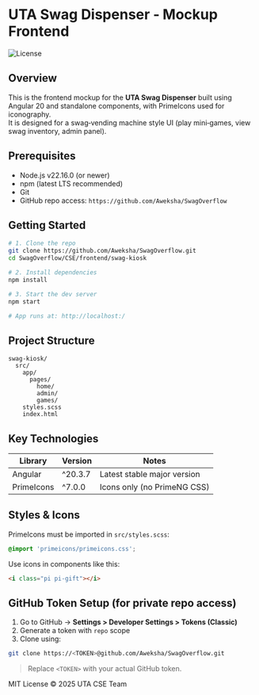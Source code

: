 # UTA Swag Dispenser ‑ Mockup Frontend

![License](https://img.shields.io/badge/license-MIT-blue.svg)

## Overview
This is the frontend mockup for the **UTA Swag Dispenser** built using Angular 20 and standalone components, with PrimeIcons used for iconography.  
It is designed for a swag‑vending machine style UI (play mini‑games, view swag inventory, admin panel).

## Prerequisites
- Node.js v22.16.0 (or newer)
- npm (latest LTS recommended)
- Git
- GitHub repo access: `https://github.com/Aweksha/SwagOverflow`

## Getting Started

```bash
# 1. Clone the repo
git clone https://github.com/Aweksha/SwagOverflow.git
cd SwagOverflow/CSE/frontend/swag-kiosk

# 2. Install dependencies
npm install

# 3. Start the dev server
npm start

# App runs at: http://localhost:/
```

## Project Structure

```
swag-kiosk/
  src/
    app/
      pages/
        home/
        admin/
        games/
    styles.scss
    index.html
```

## Key Technologies

| Library     | Version   | Notes                        |
|-------------|-----------|------------------------------|
| Angular     | ^20.3.7   | Latest stable major version  |
| PrimeIcons  | ^7.0.0    | Icons only (no PrimeNG CSS) |

## Styles & Icons

PrimeIcons must be imported in `src/styles.scss`:

```scss
@import 'primeicons/primeicons.css';
```

Use icons in components like this:

```html
<i class="pi pi-gift"></i>
```

## GitHub Token Setup (for private repo access)

1. Go to GitHub → **Settings > Developer Settings > Tokens (Classic)**  
2. Generate a token with `repo` scope
3. Clone using:
```bash
git clone https://<TOKEN>@github.com/Aweksha/SwagOverflow.git
```

> Replace `<TOKEN>` with your actual GitHub token.

MIT License © 2025 UTA CSE Team
